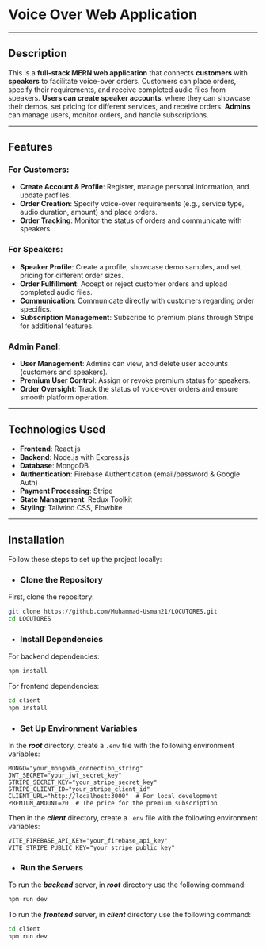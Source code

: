# Voice Over Web Application

-----

## Description
This is a **full-stack MERN web application** that connects **customers** with **speakers** to facilitate voice-over orders. Customers can place orders, specify their requirements, and receive completed audio files from speakers. **Users can create speaker accounts**, where they can showcase their demos, set pricing for different services, and receive orders. **Admins** can manage users, monitor orders, and handle subscriptions.

---

## Features

### For Customers:
- **Create Account & Profile**: Register, manage personal information, and update profiles.
- **Order Creation**: Specify voice-over requirements (e.g., service type, audio duration, amount) and place orders.
- **Order Tracking**: Monitor the status of orders and communicate with speakers.

### For Speakers:
- **Speaker Profile**: Create a profile, showcase demo samples, and set pricing for different order sizes.
- **Order Fulfillment**: Accept or reject customer orders and upload completed audio files.
- **Communication**: Communicate directly with customers regarding order specifics.
- **Subscription Management**: Subscribe to premium plans through Stripe for additional features.

### Admin Panel:
- **User Management**: Admins can view, and delete user accounts (customers and speakers).
- **Premium User Control**: Assign or revoke premium status for speakers.
- **Order Oversight**: Track the status of voice-over orders and ensure smooth platform operation.

---

## Technologies Used
- **Frontend**: React.js
- **Backend**: Node.js with Express.js  
- **Database**: MongoDB  
- **Authentication**: Firebase Authentication (email/password & Google Auth)  
- **Payment Processing**: Stripe  
- **State Management**: Redux Toolkit
- **Styling**: Tailwind CSS, Flowbite

---

## Installation

Follow these steps to set up the project locally:

- ### Clone the Repository

First, clone the repository:

```bash
git clone https://github.com/Muhammad-Usman21/LOCUTORES.git
cd LOCUTORES
```

- ### Install Dependencies

For backend dependencies:
```bash
npm install
```
For frontend dependencies:
```bash
cd client
npm install
```

- ### Set Up Environment Variables

In the ***root*** directory, create a `.env` file with the following environment variables:
```env
MONGO="your_mongodb_connection_string"
JWT_SECRET="your_jwt_secret_key"
STRIPE_SECRET_KEY="your_stripe_secret_key"
STRIPE_CLIENT_ID="your_stripe_client_id"
CLIENT_URL="http://localhost:3000"  # For local development
PREMIUM_AMOUNT=20  # The price for the premium subscription

```

Then in the ***client*** directory, create a `.env` file with the following environment variables:
```env
VITE_FIREBASE_API_KEY="your_firebase_api_key"
VITE_STRIPE_PUBLIC_KEY="your_stripe_public_key"
```

- ### Run the Servers
To run the ***backend*** server, in ***root*** directory use the following command:
```bash
npm run dev
```

To run the ***frontend*** server, in ***client*** directory use the following command:
```bash
cd client
npm run dev
```

